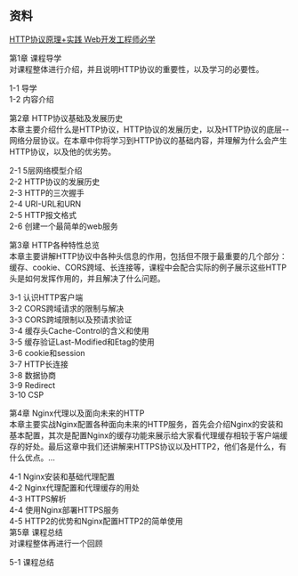 ## 资料
[HTTP协议原理+实践
Web开发工程师必学](https://coding.imooc.com/class/chapter/225.html#Anchor)

第1章 课程导学  
对课程整体进行介绍，并且说明HTTP协议的重要性，以及学习的必要性。  

1-1 导学  
1-2 内容介绍  

第2章 HTTP协议基础及发展历史  
本章主要介绍什么是HTTP协议，HTTP协议的发展历史，以及HTTP协议的底层--网络分层协议。在本章中你将学习到HTTP协议的基础内容，并理解为什么会产生HTTP协议，以及他的优劣势。  

2-1 5层网络模型介绍  
2-2 HTTP协议的发展历史  
2-3 HTTP的三次握手  
2-4 URI-URL和URN  
2-5 HTTP报文格式  
2-6 创建一个最简单的web服务  

第3章 HTTP各种特性总览  
本章主要讲解HTTP协议中各种头信息的作用，包括但不限于最重要的几个部分：缓存、cookie、CORS跨域、长连接等，课程中会配合实际的例子展示这些HTTP头是如何发挥作用的，并且解决了什么问题。

3-1 认识HTTP客户端  
3-2 CORS跨域请求的限制与解决  
3-3 CORS跨域限制以及预请求验证  
3-4 缓存头Cache-Control的含义和使用  
3-5 缓存验证Last-Modified和Etag的使用  
3-6 cookie和session  
3-7 HTTP长连接  
3-8 数据协商   
3-9 Redirect  
3-10 CSP  

第4章 Nginx代理以及面向未来的HTTP  
本章主要实战Nginx配置各种面向未来的HTTP服务，首先会介绍Nginx的安装和基本配置，其次是配置Nginx的缓存功能来展示给大家看代理缓存相较于客户端缓存的好处。最后这章中我们还讲解来HTTPS协议以及HTTP2，他们各是什么，有什么优点。...

4-1 Nginx安装和基础代理配置  
4-2 Nginx代理配置和代理缓存的用处  
4-3 HTTPS解析  
4-4 使用Nginx部署HTTPS服务  
4-5 HTTP2的优势和Nginx配置HTTP2的简单使用  
第5章 课程总结  
对课程整体再进行一个回顾  

5-1 课程总结